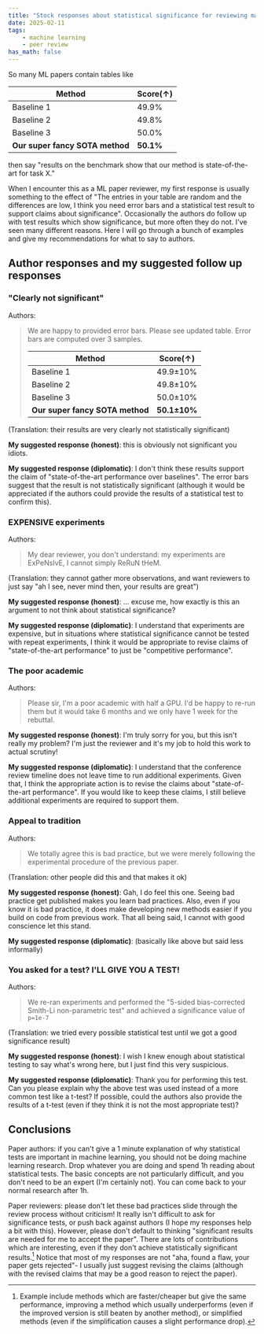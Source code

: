 ```yaml
---
title: "Stock responses about statistical significance for reviewing machine learning papers"
date: 2025-02-11
tags:
    - machine learning
    - peer review
has_math: false
---
```


So many ML papers contain tables like

|Method|Score(↑)|
|---|----|
|Baseline 1|49.9%|
|Baseline 2|49.8%|
|Baseline 3|50.0%|
|**Our super fancy SOTA method**|**50.1%**|

then say "results on the benchmark show that our method is state-of-the-art for task X."

<!-- TEASER_END -->

When I encounter this as a ML paper reviewer, my first response is usually
something to the effect of "The entries in your table are random and the
differences are low, I think you need error bars and a statistical test result
to support claims about significance". Occasionally the authors do follow up
with test results which show significance, but more often they do not. I've
seen many different reasons. Here I will go through a bunch of examples and
give my recommendations for what to say to authors.

## Author responses and my suggested follow up responses

### "Clearly not significant"

Authors:

> We are happy to provided error bars. Please see updated table. Error bars are computed over 3 samples.
> 
> |Method|Score(↑)|
> |---|----|
> |Baseline 1|49.9±10%|
> |Baseline 2|49.8±10%|
> |Baseline 3|50.0±10%|
> |**Our super fancy SOTA method**|**50.1±10%**|

(Translation: their results are very clearly not statistically significant)

**My suggested response (honest)**: this is obviously not significant you
idiots.

**My suggested response (diplomatic)**: I don't think these results support the
claim of "state-of-the-art performance over baselines". The error bars suggest
that the result is not statistically significant (although it would be
appreciated if the authors could provide the results of a statistical test to
confirm this).

### EXPENSIVE experiments

Authors:

> My dear reviewer, you don't understand: my experiments are ExPeNsIvE, I
> cannot simply ReRuN tHeM.

(Translation: they cannot gather more observations, and want reviewers to just
say "ah I see, never mind then, your results are great")

**My suggested response (honest)**: ... excuse me, how exactly is this an
argument to not think about statistical significance?

**My suggested response (diplomatic)**: I understand that experiments are
expensive, but in situations where statistical significance cannot be tested
with repeat experiments, I think it would be appropriate to revise claims of
"state-of-the-art performance" to just be "competitive performance".

### The poor academic

Authors:

>Please sir, I'm a poor academic with half a GPU. I'd be happy to re-run them
but it would take 6 months and we only have 1 week for the rebuttal.

**My suggested response (honest)**: I'm truly sorry for you, but this isn't
really my problem? I'm just the reviewer and it's my job to hold this work to
actual scrutiny!

**My suggested response (diplomatic)**: I understand that the conference review
timeline does not leave time to run additional experiments. Given that, I think
the appropriate action is to revise the claims about "state-of-the-art
performance". If you would like to keep these claims, I still believe
additional experiments are required to support them.

### Appeal to tradition

Authors:

> We totally agree this is bad practice, but we were merely following the
> experimental procedure of the previous paper.

(Translation: other people did this and that makes it ok)

**My suggested response (honest)**: Gah, I do feel this one. Seeing bad
practice get published makes you learn bad practices. Also, even if you know it
is bad practice, it does make developing new methods easier if you build on
code from previous work. That all being said, I cannot with good conscience let
this stand.

**My suggested response (diplomatic)**: (basically like above but said less
informally)

### You asked for a test? I'LL GIVE YOU A TEST!

Authors:

> We re-ran experiments and performed the "5-sided bias-corrected Smith-Li
> non-parametric test" and achieved a significance value of `p=1e-7`

(Translation: we tried every possible statistical test until we got a good
significance result)

**My suggested response (honest)**: I wish I knew enough about statistical
testing to say what's wrong here, but I just find this very suspicious.

**My suggested response (diplomatic)**: Thank you for performing this test. Can
you please explain why the above test was used instead of a more common test
like a t-test? If possible, could the authors also provide the results of a
t-test (even if they think it is not the most appropriate test)?

## Conclusions

Paper authors: if you can't give a 1 minute explanation of why statistical
tests are important in machine learning, you should not be doing machine
learning research. Drop whatever you are doing and spend 1h reading about
statistical tests. The basic concepts are not particularly difficult, and you
don't need to be an expert (I'm certainly not). You can come back to your
normal research after 1h.

Paper reviewers: please don't let these bad practices slide through the review
process without criticism! It really isn't difficult to ask for significance
tests, or push back against authors (I hope my responses help a bit with this).
However, please don't default to thinking "significant results are needed for
me to accept the paper". There are lots of contributions which are interesting,
even if they don't achieve statistically significant results.[^examples]
Notice that most of my responses are not "aha, found a flaw, your paper gets
rejected"- I usually just suggest revising the claims (although with the
revised claims that may be a good reason to reject the paper).

[^examples]: Example include methods which are faster/cheaper but give the same performance, improving a method which usually underperforms (even if the improved version is still beaten by another method), or simplified methods (even if the simplification causes a slight performance drop).
